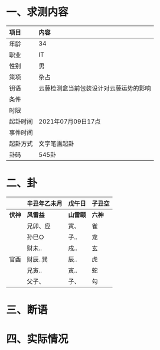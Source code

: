 # 一、求测内容
|项目|内容|
|:-|:-|
|年龄|34|
|职业|IT|
|性别|男|
|策项|杂占|
|钥语|云藤检测盒当前包装设计对云藤运势的影响|
|条件||
|时限||
|起卦时间|2021年07月09日17点|
|事件时间||
|起卦方式|文字笔画起卦|
|卦码|545卦|

# 二、卦
||辛丑年乙未月|戊午日|子丑空|
|:-|:-|:-|:-|
|**伏神**|**风雷益**|**山雷颐**|**六神**|
||兄卯、应|寅、|雀|
||孙巳○|子..|龙|
||财未..|戌..|玄|
|官酉|财辰..巽|辰..|虎|
||兄寅..|寅..|蛇|
||父子、|子、|勾|


# 三、断语

# 四、实际情况